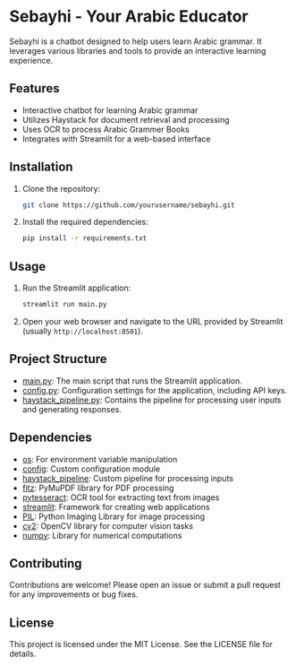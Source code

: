 # Sebayhi - Your Arabic Educator

Sebayhi is a chatbot designed to help users learn Arabic grammar. It leverages various libraries and tools to provide an interactive learning experience.

## Features

- Interactive chatbot for learning Arabic grammar
- Utilizes Haystack for document retrieval and processing
- Uses OCR to process Arabic Grammer Books
- Integrates with Streamlit for a web-based interface


## Installation

1. Clone the repository:
    ```sh
    git clone https://github.com/yourusername/sebayhi.git
    ```

2. Install the required dependencies:
    ```sh
    pip install -r requirements.txt
    ```

## Usage

1. Run the Streamlit application:
    ```sh
    streamlit run main.py
    ```

2. Open your web browser and navigate to the URL provided by Streamlit (usually `http://localhost:8501`).

## Project Structure

- [main.py](http://_vscodecontentref_/0): The main script that runs the Streamlit application.
- [config.py](http://_vscodecontentref_/1): Configuration settings for the application, including API keys.
- [haystack_pipeline.py](http://_vscodecontentref_/2): Contains the pipeline for processing user inputs and generating responses.

## Dependencies

- [os](http://_vscodecontentref_/3): For environment variable manipulation
- [config](http://_vscodecontentref_/4): Custom configuration module
- [haystack_pipeline](http://_vscodecontentref_/5): Custom pipeline for processing inputs
- [fitz](http://_vscodecontentref_/6): PyMuPDF library for PDF processing
- [pytesseract](http://_vscodecontentref_/7): OCR tool for extracting text from images
- [streamlit](http://_vscodecontentref_/8): Framework for creating web applications
- [PIL](http://_vscodecontentref_/9): Python Imaging Library for image processing
- [cv2](http://_vscodecontentref_/10): OpenCV library for computer vision tasks
- [numpy](http://_vscodecontentref_/11): Library for numerical computations

## Contributing

Contributions are welcome! Please open an issue or submit a pull request for any improvements or bug fixes.

## License

This project is licensed under the MIT License. See the LICENSE file for details.
